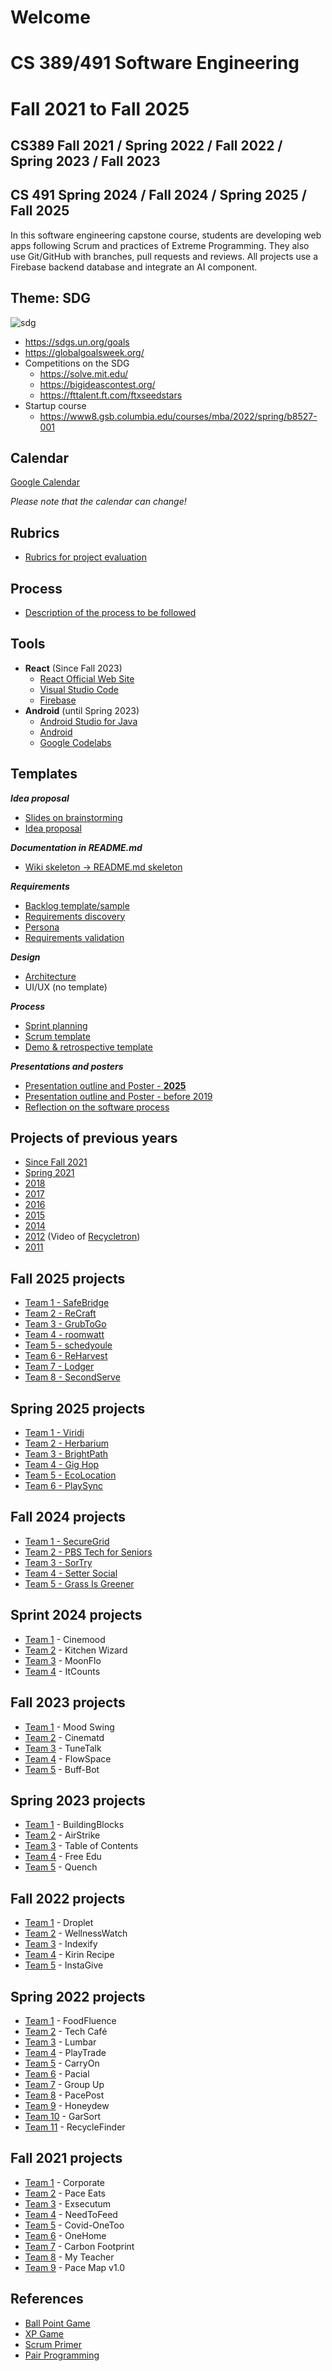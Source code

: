 # Welcome 
# CS 389/491 Software Engineering
# Fall 2021 to Fall 2025

## CS389 Fall 2021 / Spring 2022 / Fall 2022 / Spring 2023 / Fall 2023
## CS 491 Spring 2024 / Fall 2024 / Spring 2025 / Fall 2025

In this software engineering capstone course, students are developing web apps following Scrum and practices of Extreme Programming. They also use Git/GitHub with branches, pull requests and reviews. All projects use a Firebase backend database and integrate an AI component.

## Theme: SDG

![sdg](https://github.com/paceuniversity/cs389fall2021/blob/main/sdg.png)
 
* https://sdgs.un.org/goals
* https://globalgoalsweek.org/ 
* Competitions on the SDG
  * https://solve.mit.edu/
  * https://bigideascontest.org/
  * https://fttalent.ft.com/ftxseedstars
* Startup course
  * https://www8.gsb.columbia.edu/courses/mba/2022/spring/b8527-001

## Calendar

[Google Calendar](https://calendar.google.com/calendar/u/0?cid=aXZoMmU3NjhzMjRkdGlxZWYwcXZvbzhxcjBAZ3JvdXAuY2FsZW5kYXIuZ29vZ2xlLmNvbQ)

*Please note that the calendar can change!*

<!---
<iframe src="https://calendar.google.com/calendar/embed?src=ivh2e768s24dtiqef0qvoo8qr0%40group.calendar.google.com&ctz=America%2FNew_York" style="border: 0" width="800" height="600" frameborder="0" scrolling="no"></iframe>
-->

## Rubrics

* [Rubrics for project evaluation](https://github.com/paceuniversity/cs3892021/blob/main/NEWEST%20CS389_Rubric_v5_May_2018_September_2020%20(1).xlsx)

## Process

* [Description of the process to be followed](https://docs.google.com/document/d/1nplgnYpGackCWt7DxrdJrLnwzIhTQN1JC2BUoP71fwM/edit?usp=sharing)

## Tools

* **React** (Since Fall 2023)
  * [React Official Web Site](https://react.dev/)
  * [Visual Studio Code](https://code.visualstudio.com/)
  * [Firebase](https://firebase.google.com/)
* **Android** (until Spring 2023)
  * [Android Studio for Java](https://developer.android.com/studio)
  * [Android](https://developer.android.com/)
  * [Google Codelabs](https://codelabs.developers.google.com/)

## Templates

***Idea proposal***
* [Slides on brainstorming](https://docs.google.com/presentation/d/1nmpJi1l5OkvKkkLAnJQxQDr0D-W-eULXL6HMvA8CM3Q/edit#slide=id.p)
* [Idea proposal](https://docs.google.com/document/d/1elyxLL2kO3cu2EkfldQDGuYJVIcBX8_a/edit)

***Documentation in README.md***
* [Wiki skeleton -> README.md skeleton](https://github.com/paceuniversity/cs3892017/wiki/Team-Wiki-Skeleton)

***Requirements***
* [Backlog template/sample](https://docs.google.com/spreadsheets/d/1MyKivK6PZ1WnFGbhxCuuVY6fNfTHdzvYbMDZMuMH5GY/edit?usp=sharing)
* [Requirements discovery](https://docs.google.com/document/d/1h2PEp1vj6_hAhrVrrfT9Tyqvng0rzk7ushrUGxn5Zp8/edit?usp=sharing)
* [Persona](http://csis.pace.edu/~scharff/cs3892019/persona.pdf)
* [Requirements validation](https://docs.google.com/document/d/1J0c5z7TX9NDBynCuEvAs-2sks99HkbXV/edit?usp=sharing&ouid=117510229771836964953&rtpof=true&sd=true)

***Design***
* [Architecture](http://csis.pace.edu/~scharff/cs3892018/architecture2018.docx)
* UI/UX (no template)

***Process***
* [Sprint planning](https://github.com/paceuniversity/cs389fall2021spring2022/blob/main/sprintplanning.md)
* [Scrum template](https://github.com/paceuniversity/cs389fall2021spring2022/blob/main/scrum.md)
* [Demo & retrospective template](https://github.com/paceuniversity/cs389fall2021spring2022/blob/main/demoretro.md)

***Presentations and posters***
* [Presentation outline and Poster - **2025**](https://github.com/paceuniversity/cs389fall2021spring2022/blob/main/finaldemoposter.md)
* [Presentation outline and Poster - before 2019](http://csis.pace.edu/~scharff/cs3892018/presentationoutline2108.docx)
* [Reflection on the software process](http://csis.pace.edu/~scharff/cs3892018/softwarereflection2018.docx)

## Projects of previous years

* [Since Fall 2021](https://github.com/paceuniversity/cs491/)
* [Spring 2021](https://github.com/paceuniversity/cs3892021/wiki)
* [2018](https://github.com/paceuniversity/cs3892018/wiki)
* [2017](https://github.com/paceuniversity/cs3892017/wiki)
* [2016](https://github.com/paceuniversity/cs3892016/wiki)
* [2015](https://github.com/paceuniversity/cs3892015/wiki)
* [2014](https://github.com/paceuniversity/gsd2014/wiki)
* [2012](http://atlantis.seidenberg.pace.edu/wiki/gsd2012) (Video of [Recycletron](http://youtu.be/j7mAvdM-ph0))
* [2011](http://atlantis.seidenberg.pace.edu/wiki/gsd2011)

## Fall 2025 projects

* [Team 1 - SafeBridge](https://github.com/paceuniversity/cs491fall2025team1)
* [Team 2 - ReCraft](https://github.com/paceuniversity/cs491fall2025team2)
* [Team 3 - GrubToGo](https://github.com/paceuniversity/cs491fall2025team3)
* [Team 4 - roomwatt](https://github.com/paceuniversity/cs491fall2025team4)
* [Team 5 - schedyoule](https://github.com/paceuniversity/cs491fall2025team5)
* [Team 6 - ReHarvest](https://github.com/paceuniversity/cs491fall2025team6)
* [Team 7 - Lodger](https://github.com/paceuniversity/cs491fall2025team7)
* [Team 8 - SecondServe](https://github.com/paceuniversity/cs491fall2025team8)
  
## Spring 2025 projects

* [Team 1 - Viridi](https://github.com/paceuniversity/cs491s2025team1)
* [Team 2 - Herbarium](https://github.com/paceuniversity/cs491s2025team2)
* [Team 3 - BrightPath](https://github.com/paceuniversity/cs491s2025team3)
* [Team 4 - Gig Hop](https://github.com/paceuniversity/cs491s2025team4)
* [Team 5 - EcoLocation](https://github.com/paceuniversity/cs491s2025team5)
* [Team 6 - PlaySync](https://github.com/paceuniversity/cs491s2025team6)

## Fall 2024 projects

* [Team 1 - SecureGrid](https://github.com/paceuniversity/cs491fall2024team1) 
* [Team 2 - PBS Tech for Seniors](https://github.com/paceuniversity/cs491fall2024team2) 
* [Team 3 - SorTry](https://github.com/paceuniversity/cs491fall2024team3)
* [Team 4 - Setter Social](https://github.com/paceuniversity/cs491fall2024team4)
* [Team 5 - Grass Is Greener](https://github.com/paceuniversity/cs491fall2024team5) 
  
## Sprint 2024 projects

* [Team 1](https://github.com/paceuniversity/team1spring2024) - Cinemood
* [Team 2](https://github.com/paceuniversity/team2spring2024) - Kitchen Wizard
* [Team 3](https://github.com/paceuniversity/team3spring2024) - MoonFlo
* [Team 4](https://github.com/paceuniversity/team4spring2024) - ItCounts
  
## Fall 2023 projects 

* [Team 1](https://github.com/paceuniversity/cs389f2023team1) - Mood Swing
* [Team 2](https://github.com/paceuniversity/cs389f2023team2) - Cinematd
* [Team 3](https://github.com/paceuniversity/cs389f2023team3) - TuneTalk
* [Team 4](https://github.com/paceuniversity/cs389f2023team4) - FlowSpace
* [Team 5](https://github.com/paceuniversity/cs389f2023team5) - Buff-Bot
  
## Spring 2023 projects 

* [Team 1](https://github.com/paceuniversity/cs389s2023team1) - BuildingBlocks
* [Team 2](https://github.com/paceuniversity/cs389s2023team2) - AirStrike
* [Team 3](https://github.com/paceuniversity/cs389s2023team3) - Table of Contents
* [Team 4](https://github.com/paceuniversity/cs389s2023team4) - Free Edu
* [Team 5](https://github.com/paceuniversity/cs389s2023team5) - Quench

## Fall 2022 projects 

* [Team 1](https://github.com/paceuniversity/cs389f2022team1) - Droplet
* [Team 2](https://github.com/paceuniversity/cs389f2022team2) - WellnessWatch
* [Team 3](https://github.com/paceuniversity/cs389f2022team3) - Indexify
* [Team 4](https://github.com/paceuniversity/cs389f2022team4) - Kirin Recipe
* [Team 5](https://github.com/paceuniversity/cs389f2022team5) - InstaGive

## Spring 2022 projects 

* [Team 1](https://github.com/paceuniversity/cs389s2022team1) - FoodFluence
* [Team 2](https://github.com/paceuniversity/cs389s2022team2) - Tech Café
* [Team 3](https://github.com/paceuniversity/cs389s2022team3) - Lumbar
* [Team 4](https://github.com/paceuniversity/cs389s2022team4) - PlayTrade
* [Team 5](https://github.com/paceuniversity/cs389s2022team5) - CarryOn
* [Team 6](https://github.com/paceuniversity/cs389s2022team6) - Pacial
* [Team 7](https://github.com/paceuniversity/cs389s2022team7) - Group Up
* [Team 8](https://github.com/paceuniversity/cs389s2022team8) - PacePost
* [Team 9](https://github.com/paceuniversity/cs389s2022team9) - Honeydew
* [Team 10](https://github.com/paceuniversity/cs389s2022team10) - GarSort
* [Team 11](https://github.com/paceuniversity/cs389s2022team11) - RecycleFinder

## Fall 2021 projects 

* [Team 1](https://github.com/paceuniversity/cs389f2021team1) - Corporate
* [Team 2](https://github.com/paceuniversity/cs389f2021team2) - Pace Eats
* [Team 3](https://github.com/paceuniversity/cs389f2021team3) - Exsecutum
* [Team 4](https://github.com/paceuniversity/cs389f2021team4) - NeedToFeed
* [Team 5](https://github.com/paceuniversity/cs389f2021team5) - Covid-OneToo
* [Team 6](https://github.com/paceuniversity/cs389f2021team6) - OneHome
* [Team 7](https://github.com/paceuniversity/cs389f2021team7) - Carbon Footprint
* [Team 8](https://github.com/paceuniversity/cs389f2021team8) - My Teacher
* [Team 9](https://github.com/paceuniversity/cs389f2021team9) - Pace Map v1.0
  
## References

* [Ball Point Game](https://scrumology.com/from-the-archives-the-ball-point-game/)
* [XP Game](http://www.agilebelgium.be/xpgame/)
* [Scrum Primer](http://www.scrumprimer.org/)
* [Pair Programming](https://collaboration.csc.ncsu.edu/laurie/Papers/Kindergarten.PDF)
